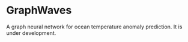 # GraphWaves

A graph neural network for ocean temperature anomaly prediction. It is under development.
